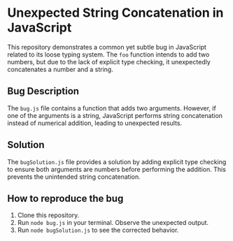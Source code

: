 # Unexpected String Concatenation in JavaScript

This repository demonstrates a common yet subtle bug in JavaScript related to its loose typing system. The `foo` function intends to add two numbers, but due to the lack of explicit type checking, it unexpectedly concatenates a number and a string.

## Bug Description

The `bug.js` file contains a function that adds two arguments. However, if one of the arguments is a string, JavaScript performs string concatenation instead of numerical addition, leading to unexpected results.

## Solution

The `bugSolution.js` file provides a solution by adding explicit type checking to ensure both arguments are numbers before performing the addition.  This prevents the unintended string concatenation.

## How to reproduce the bug

1. Clone this repository.
2. Run `node bug.js` in your terminal. Observe the unexpected output.
3. Run `node bugSolution.js` to see the corrected behavior.
